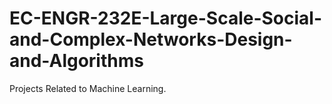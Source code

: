 # EC-ENGR-232E-Large-Scale-Social-and-Complex-Networks-Design-and-Algorithms

Projects Related to Machine Learning.
 
